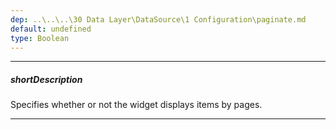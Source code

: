 ```yaml
---
dep: ..\..\..\30 Data Layer\DataSource\1 Configuration\paginate.md
default: undefined
type: Boolean
---
```

---
##### shortDescription
Specifies whether or not the widget displays items by pages.

---
